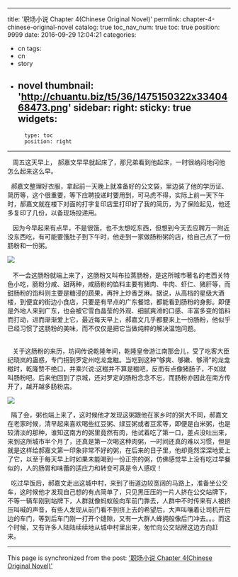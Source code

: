 
---
title: '职场小说 Chapter 4(Chinese Original Novel)'
permlink: chapter-4-chinese-original-novel
catalog: true
toc_nav_num: true
toc: true
position: 9999
date: 2016-09-29 12:04:21
categories:
- cn
tags:
- cn
- story
- novel
thumbnail: 'http://chuantu.biz/t5/36/1475150322x3340468473.png'
sidebar:
    right:
        sticky: true
widgets:
    -
        type: toc
        position: right
---


<html>
<p>&nbsp;&nbsp; 周五这天早上， 郝嘉文早早就起床了，那兄弟看到他起床，一时很纳闷地问他怎么起来这么早。 &nbsp;&nbsp;</p>
<p>&nbsp;&nbsp;郝嘉文整理好衣服，拿起前一天晚上就准备好的公文袋，里边装了他的学历证、简历等，这个很重要，等下应聘投递时要用到，可马虎不得，实际上前一天下午时，郝嘉文就在楼下对面的打字复印店里打印好了我的简历，为了保险起见，他还多复印了几份，以备现场投递用。 &nbsp;&nbsp;</p>
<p>&nbsp;&nbsp;&nbsp;因为今早起来有点早，不是很饿，也不太想吃东西，但想到今天去应聘万一附近没东西吃，有可能要饿肚子到下午时，他走到一家做肠粉粥的店，给自己点了一份肠粉和一份粥。</p>
<p><img src="http://chuantu.biz/t5/36/1475150322x3340468473.png"/>&nbsp;&nbsp;&nbsp;</p>
<p>&nbsp;&nbsp;&nbsp;不一会这肠粉就端上来了，这肠粉又叫布拉蒸肠粉，是这所城市著名的老西关特色小吃，肠粉分咸、甜两种，咸肠粉的馅料主要有猪肉、牛肉、虾仁、猪肝等，而甜肠粉的馅料则主要是糖浸的蔬果，再拌上炒香芝麻。据说，从高档的星级大酒楼，到便宜的街边小食店，只要是有早点的广东餐馆，都能看到肠粉的身影。即便是外地人来到广东，也会被它雪白晶莹的外观、细腻爽滑的口感、丰富多变的馅料而打动，进而渐渐爱上它，最近每天早上，郝嘉文几乎都要来上一份肠粉，他似乎已经习惯了这肠粉的美味，而不仅仅是把它当做纯粹的解决温饱问题。</p>
<p><br>
&nbsp;&nbsp; 关于这肠粉的来历，坊间传说乾隆年间，乾隆皇帝游江南那会儿，受了吃客大臣纪晓岚的蛊惑，专门拐到罗定州吃龙龛糍。当吃到这种"够爽、够嫩、够滑"的龙龛糍时，乾隆赞不绝口，并乘兴说:这糍并不算是糍吧，反而有点像猪肠子，不如就叫肠粉吧。后来他回到了京城，还对罗定的肠粉念念不忘，而肠粉亦因此在南方传开了，越开越多肠粉店。 &nbsp;&nbsp;</p>
<p><img src="http://chuantu.biz/t5/36/1475150385x3340468473.png"/></p>
<p>&nbsp;&nbsp;隔了会，粥也端上来了，这时候他才发现这粥跟他在家乡时的粥大不同，郝嘉文在老家时候，清早起来喜欢喝些红豆粥、绿豆粥或者豆浆等，即便是白米粥，也是较清淡的那种，谁知这南方的粥里竟然有肉，他试着吃了第一口，差点没吐出来，来到这所城市半个月了，还真是第一次喝这种肉粥，一时间还真的难以习惯，但是就是这样给郝嘉文第一印象非常不好的粥，在后来的日子里，他却竟然深深地爱上了它，以至于每天早上时如果未能喝到一份正宗的粥，仿佛感觉早上没有吃过早餐似的，人的肠胃和味蕾的适应力和转变可真是令人感叹！ &nbsp;&nbsp;&nbsp;&nbsp;&nbsp;</p>
<p>&nbsp;&nbsp;吃过早饭后，郝嘉文走出这城中村，来到了街道边较宽阔的马路上，准备坐公交车，这时候他才发现自己想的有点简单了，只见黑压压的一片人挤在公交站牌下，不等一辆车刚到站牌下，人群就像蚂蚁般向车前门靠去，人群中不时传来有人被挤压叫喊的声音，有些人发现从前门看不到挤上去的希望后，大声叫嚷着让司机开后边的车门，等到后车门刚一打开个缝隙，又有一大群人蜂拥般像后门冲去。。。而这个时候，又有许多人陆陆续续地从城中村里出来，匆忙向公交站牌这边方向赶来。&nbsp;</p>
</html>

- - -

This page is synchronized from the post: ['职场小说 Chapter 4(Chinese Original Novel)'](https://steemit.com/@rivalhw/chapter-4-chinese-original-novel)
